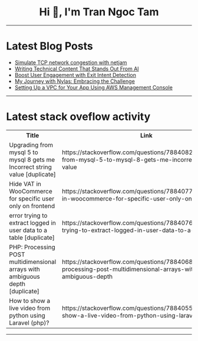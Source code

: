 <h1 align="center">Hi 👋, I'm Tran Ngoc Tam</h1>

---

# Latest Blog Posts 
<!-- BLOG-POST-LIST:START -->
- [Simulate TCP network congestion with netjam](https://dev.to/bitifet/simulate-tcp-network-congestion-with-netjam-5dm9)
- [Writing Technical Content That Stands Out From AI](https://dev.to/jeffmorhous/writing-technical-content-that-stands-out-from-ai-1e1j)
- [Boost User Engagement with Exit Intent Detection](https://dev.to/nickap/boost-user-engagement-with-exit-intent-detection-487p)
- [My Journey with Nylas: Embracing the Challenge](https://dev.to/leonardsangoroh/my-journey-with-nylas-embracing-the-challenge-3ca2)
- [Setting Up a VPC for Your App Using AWS Management Console](https://dev.to/sepiyush/setting-up-a-vpc-for-your-app-using-aws-management-console-5h5p)
<!-- BLOG-POST-LIST:END -->

---

# Latest stack oveflow activity
<table>
  <tr><th>Title</th><th>Link</th></tr>
  <!-- STACKOVERFLOW:START --><tr><td>Upgrading from mysql 5 to mysql 8 gets me Incorrect string value [duplicate]</td><td>https://stackoverflow.com/questions/78840822/upgrading-from-mysql-5-to-mysql-8-gets-me-incorrect-string-value</td></tr><tr><td>Hide VAT in WooCommerce for specific user only on frontend</td><td>https://stackoverflow.com/questions/78840773/hide-vat-in-woocommerce-for-specific-user-only-on-frontend</td></tr><tr><td>error trying to extract logged in user data to a table [duplicate]</td><td>https://stackoverflow.com/questions/78840762/error-trying-to-extract-logged-in-user-data-to-a-table</td></tr><tr><td>PHP: Processing POST multidimensional arrays with ambiguous depth [duplicate]</td><td>https://stackoverflow.com/questions/78840688/php-processing-post-multidimensional-arrays-with-ambiguous-depth</td></tr><tr><td>How to show a live video from python using Laravel &lpar;php&rpar;?</td><td>https://stackoverflow.com/questions/78840558/how-to-show-a-live-video-from-python-using-laravel-php</td></tr><!-- STACKOVERFLOW:END -->
</table>

---


